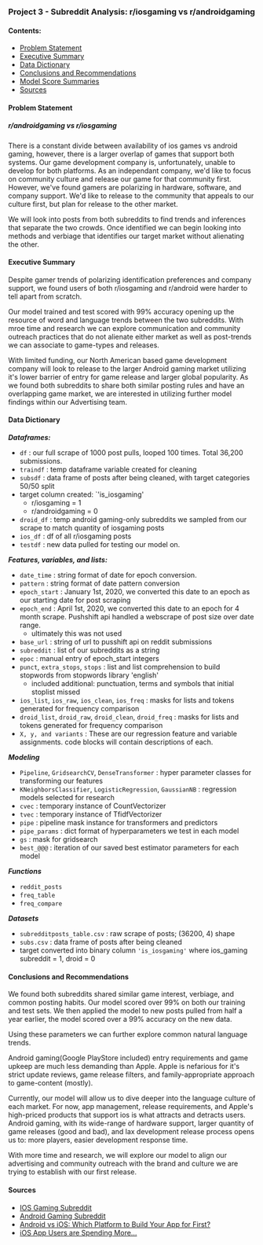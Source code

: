 ### Project 3 - Subreddit Analysis: r/iosgaming vs r/androidgaming

#### Contents:
- [Problem Statement](#Problem-Statement)
- [Executive Summary](#Executive-Summary)
- [Data Dictionary](#Data-Dictionary)
- [Conclusions and Recommendations](#Conclusions-and-Recommendations)
- [Model Score Summaries](#Model-Score-Summaries)
- [Sources](#Sources)

#### Problem Statement
##### r/androidgaming vs r/iosgaming
There is a constant divide between availability of ios games vs android gaming, however, there is a larger overlap of games that support both systems. Our game development company is, unfortunately, unable to develop for both platforms. As an independant company, we'd like to focus on community culture and release our game for that community first. However, we've found gamers are polarizing in hardware, software, and company support. We'd like to release to the community that appeals to our culture first, but plan for release to the other market.


We will look into posts from both subreddits to find trends and inferences that separate the two crowds. Once identified we can begin looking into methods and verbiage that identifies our target market without alienating the other.


#### Executive Summary
Despite gamer trends of polarizing identification preferences and company support, we found users of both r/iosgaming and r/android were harder to tell apart from scratch.

Our model trained and test scored with 99% accuracy opening up the resource of word and language trends between the two subreddits. With mroe time and research we can explore communication and community outreach practices that do not alienate either market as well as post-trends we can associate to game-types and releases.

With limited funding, our North American based game development company will look to release to the larger Android gaming market utilizing it's lower barrier of entry for game release and larger global popularity. As we found both subreddits to share both similar posting rules and have an overlapping game market, we are interested in utilizing further model findings within our Advertising team.

#### Data Dictionary
***Dataframes:***
- `df` : our full scrape of 1000 post pulls, looped 100 times. Total 36,200 submissions.
- `traindf` : temp dataframe variable created for cleaning
- `subsdf` : data frame of posts after being cleaned, with target categories 50/50 split
 - target column created: `'is_iosgaming'
    - r/iosgaming = 1
    - r/androidgaming = 0
- `droid_df` : temp android gaming-only subreddits we sampled from our scrape to match quantity of iosgaming posts
- `ios_df` : df of all r/iosgaming posts
- `testdf` : new data pulled for testing our model on.    

***Features, variables, and lists:***
- `date_time` : string format of date for epoch conversion.
- `pattern` : string format of date pattern conversion
- `epoch_start` : January 1st, 2020, we converted this date to an epoch as our starting date for post scraping
- `epoch_end` : April 1st, 2020, we converted this date to an epoch for 4 month scrape. Pushshift api handled a webscrape of post size over date range.
    - ultimately this was not used
- `base_url` : string of url to pusshift api on reddit submissions
- `subreddit` : list of our subreddits as a string
- `epoc` : manual entry of epoch_start integers
- `punct`, `extra_stops`, `stops` : list and list comprehension to build stopwords from stopwords library 'english'
    - included additional: punctuation, terms and symbols that initial stoplist missed
- `ios_list`, `ios_raw`, `ios_clean`, `ios_freq` : masks for lists and tokens generated for frequency comparison
- `droid_list`, `droid_raw`, `droid_clean`, `droid_freq` : masks for lists and tokens generated for frequency comparison
- `X, y, and variants` : These are our regression feature and variable assignments. code blocks will contain descriptions of each.

***Modeling***
- `Pipeline`, `GridsearchCV`, `DenseTransformer` : hyper parameter classes for transforming our features
- `KNeighborsClassifier`, `LogisticRegression`, `GaussianNB` : regression models selected for research
- `cvec` : temporary instance of CountVectorizer
- `tvec` : temporary instance of TfidfVectorizer
- `pipe` : pipeline mask instance for transformers and predictors
- `pipe_params` : dict format of hyperparameters we test in each model
- `gs` : mask for gridsearch
- `best_@@@` : iteration of our saved best estimator parameters for each model


***Functions***
- `reddit_posts`
- `freq_table`
- `freq_compare`

***Datasets***
- `subredditposts_table.csv` : raw scrape of posts; (36200, 4) shape
- `subs.csv` : data frame of posts after being cleaned
 - target converted into binary column `'is_iosgaming'` where ios_gaming subreddit = 1, droid = 0




#### Conclusions and Recommendations
We found both subreddits shared similar game interest, verbiage, and common posting habits. Our model scored over 99% on both our training and test sets. We then applied the model to new posts pulled from half a year earlier, the model scored over a 99% accuracy on the new data.

Using these parameters we can further explore common natural language trends.

Android gaming(Google PlayStore included) entry requirements and game upkeep are much less demanding than Apple. Apple is nefarious for it's strict update reviews, game release filters, and family-appropriate approach to game-content (mostly).

Currently, our model will allow us to dive deeper into the language culture of each market. For now, app management, release requirements, and Apple's high-priced products that support ios is what attracts and detracts users. Android gaming, with its wide-range of hardware support, larger quantity of game releases (good and bad), and lax development release process opens us to: more players, easier development response time.

With more time and research, we will explore our model to align our advertising and community outreach with the brand and culture we are trying to establish with our first release.

#### Sources
- [IOS Gaming Subreddit](#https://www.reddit.com/r/iosgaming/)
- [Android Gaming Subreddit](#https://www.reddit.com/r/androidgaming/)
- [Android vs iOS: Which Platform to Build Your App for First?](#https://themanifest.com/mobile-apps/android-vs-ios-which-platform-build-your-app-first)
- [iOS App Users are Spending More...](#https://www.businessinsider.com/ios-app-users-are-spending-more-2017-5)
